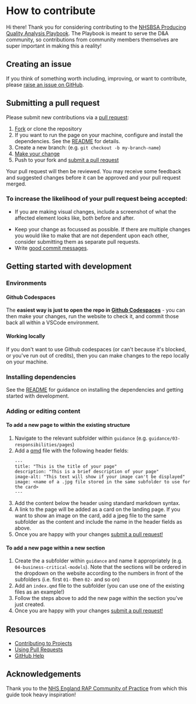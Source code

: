 # How to contribute

Hi there! 
Thank you for considering contributing to the [NHSBSA Producing Quality Analysis Playbook](https://nhsbsa-data-analytics.github.io/nhsbsa-quality-analysis-playbook/). 
The Playbook is meant to serve the D&A community, so contributions from community members themselves are super important in making this a reality! 

## Creating an issue

If you think of something worth including, improving, or want to contribute, please [raise an issue on GitHub][issues].

## Submitting a pull request

Please submit new contributions via a [pull request][pr]:

1. [Fork][fork] or clone the repository
1. If you want to run the page on your machine, configure and install the dependencies. 
See the [README](./README.md) for details.
1. Create a new branch: (e.g. `git checkout -b my-branch-name`)
1. [Make your change](#getting-started-with-development)
1. Push to your fork and [submit a pull request][pr]

Your pull request will then be reviewed. 
You may receive some feedback and suggested changes before it can be approved and your pull request merged. 

### To increase the likelihood of your pull request being accepted:

- If you are making visual changes, include a screenshot of what the affected element looks like, both before and after.
<!-- TODO: add a style guide -->
<!-- - Follow the [style guide][style]. -->
- Keep your change as focussed as possible. 
If there are multiple changes you would like to make that are not dependent upon each other, consider submitting them as separate pull requests.
- Write [good commit messages](http://tbaggery.com/2008/04/19/a-note-about-git-commit-messages.html).

## Getting started with development

### Environments
#### Github Codespaces
The **easiest way is just to open the repo in [Github Codespaces](https://github.com/features/codespaces)** - you can then make your changes, run the website to check it, and commit those back all within a VSCode environment.

#### Working locally
If you don't want to use Github codespaces (or can't because it's blocked, or you've run out of credits), then you can make changes to the repo locally on your machine.

### Installing dependencies
See the [README](./README.md) for guidance on installing the dependencies and getting started with development.

### Adding or editing content
#### To add a new page to within the existing structure
1. Navigate to the relevant subfolder within `guidance` (e.g. `guidance/03-responsibilities/pages`)
1. Add a [qmd](https://quarto.org/docs/get-started/hello/rstudio.html) file with the following header fields:
    ```
    ---
    title: "This is the title of your page"
    description: "This is a brief description of your page"
    image-alt: "This text will show if your image can't be displayed"
    image: <name of a .jpg file stored in the same subfolder to use for the card>
    ---
    ```
1. Add the content below the header using standard markdown syntax.
1. A link to the page will be added as a card on the landing page. 
If you want to show an image on the card, add a jpeg file to the same subfolder as the content and include the name in the header fields as above.
1. Once you are happy with your changes [submit a pull request!](#submitting-a-pull-request)

#### To add a new page within a new section
1. Create the a subfolder within `guidance` and name it appropriately (e.g. `04-business-critical-models`). Note that the sections will be ordered in the dropdown on the website according to the numbers in front of the subfolders (i.e. first `01-` then `02-` and so on)
1. Add an `index.qmd` file to the subfolder (you can use one of the existing files as an example!)
1. Follow the steps above to add the new page within the section you've just created.
1. Once you are happy with your changes [submit a pull request!](#submitting-a-pull-request)

## Resources

- [Contributing to Projects](https://docs.github.com/en/get-started/quickstart/contributing-to-projects)
- [Using Pull Requests](https://help.github.com/articles/using-pull-requests/)
- [GitHub Help](https://help.github.com)

[fork]: https://github.com/pages-themes/slate/fork
[pr]: https://github.com/pages-themes/slate/compare
[style]: http://ben.balter.com/jekyll-style-guide/
[issues]: https://github.com/nhsbsa-data-analytics/nhsbsa-quality-analysis-playbook/issues

## Acknowledgements
Thank you to the [NHS England RAP Community of Practice](https://github.com/NHSDigital/rap-community-of-practice/blob/35adb3c15ba3c34fe7d5ab3baede760504ceb7a1/CONTRIBUTE.md) from which this guide took heavy inspiration!